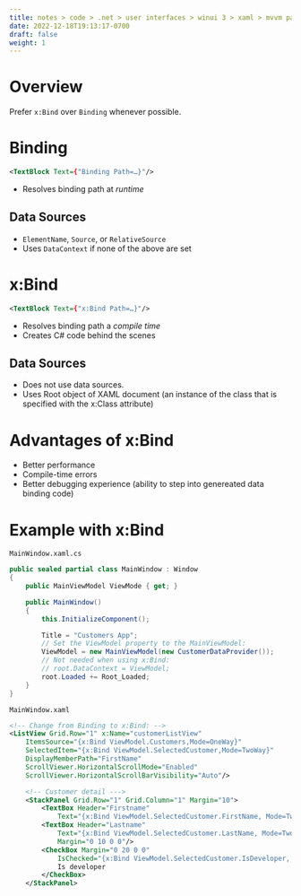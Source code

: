 ```yaml
---
title: notes > code > .net > user interfaces > winui 3 > xaml > mvvm pattern > x bind vs binding
date: 2022-12-18T19:13:17-0700
draft: false
weight: 1
---
```

# Overview
Prefer `x:Bind` over `Binding` whenever possible.

# Binding
```xml
<TextBlock Text={"Binding Path=…}"/>
```
- Resolves binding path at *runtime*

## Data Sources
- `ElementName`, `Source`, or `RelativeSource`
- Uses `DataContext` if none of the above are set

# x:Bind
```xml
<TextBlock Text={"x:Bind Path=…}"/>
```
- Resolves binding path a *compile time*
- Creates C# code behind the scenes

## Data Sources
- Does not use data sources.
- Uses Root object of XAML document (an instance of the class that is specified with the x:Class attribute)

# Advantages of x:Bind
- Better performance
- Compile-time errors
- Better debugging experience (ability to step into genereated data binding code)

# Example with x:Bind
`MainWindow.xaml.cs`
```cs
public sealed partial class MainWindow : Window
{
    public MainViewModel ViewMode { get; }

    public MainWindow()
    {
        this.InitializeComponent();

        Title = "Customers App";
        // Set the ViewModel property to the MainViewModel:
        ViewModel = new MainViewModel(new CustomerDataProvider());
        // Not needed when using x:Bind:
        // root.DataContext = ViewModel;
        root.Loaded += Root_Loaded;
    }
}
```

`MainWindow.xaml`
```xml
<!-- Change from Binding to x:Bind: -->
<ListView Grid.Row="1" x:Name="customerListView"
    ItemsSource="{x:Bind ViewModel.Customers,Mode=OneWay}"
    SelectedItem="{x:Bind ViewModel.SelectedCustomer,Mode=TwoWay}"
    DisplayMemberPath="FirstName"
    ScrollViewer.HorizontalScrollMode="Enabled"
    ScrollViewer.HorizontalScrollBarVisibility="Auto"/>

    <!-- Customer detail --->
    <StackPanel Grid.Row="1" Grid.Column="1" Margin="10">
        <TextBox Header="Firstname" 
            Text="{x:Bind ViewModel.SelectedCustomer.FirstName, Mode=TwoWay UpdateSourceTrigger=PropertyChanged}"/>
        <TextBox Header="Lastname"
            Text="{x:Bind ViewModel.SelectedCustomer.LastName, Mode=TwoWay, UpdateSourceTrigger=PropertyChanged}",
            Margin="0 10 0 0"/>
        <CheckBox Margin="0 20 0 0"
            IsChecked="{x:Bind ViewModel.SelectedCustomer.IsDeveloper, Mode=TwoWay, UpdateSourceTrigger=PropertyChanged}">
            Is developer
        </CheckBox>
    </StackPanel>
```
